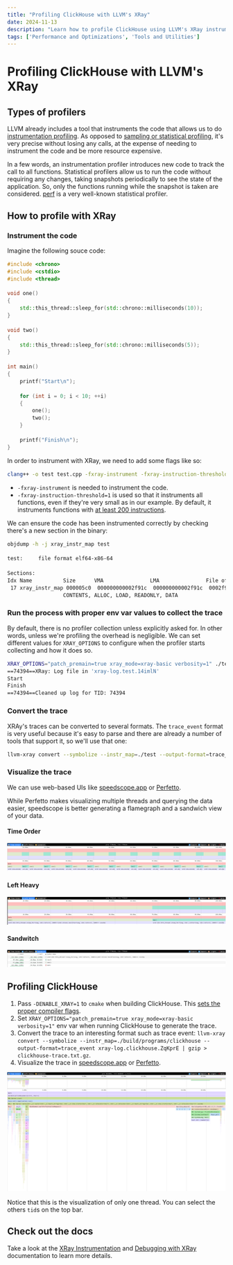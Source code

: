 ```yaml
---
title: "Profiling ClickHouse with LLVM's XRay"
date: 2024-11-13
description: "Learn how to profile ClickHouse using LLVM's XRay instrumentation profiler, visualize traces, and analyze performance."
tags: ['Performance and Optimizations', 'Tools and Utilities']
---
```


# Profiling ClickHouse with LLVM's XRay

## Types of profilers

LLVM already includes a tool that instruments the code that allows us to do [instrumentation
profiling](https://en.wikipedia.org/wiki/Profiling_(computer_programming)#Instrumentation). As
opposed to [sampling or statistical profiling](https://en.wikipedia.org/wiki/Profiling_(computer_programming)#Statistical_profilers),
it's very precise without losing any calls, at the expense of needing to instrument the code and be
more resource expensive.

<!-- truncate -->

In a few words, an instrumentation profiler introduces new code to track the call to all functions.
Statistical profilers allow us to run the code without requiring any changes, taking snapshots
periodically to see the state of the application. So, only the functions running while the snapshot
is taken are considered. [perf](https://en.wikipedia.org/wiki/Perf_%28Linux%29) is a very well-known
statistical profiler.

## How to profile with XRay

### Instrument the code

Imagine the following souce code:

```cpp
#include <chrono>
#include <cstdio>
#include <thread>

void one()
{
    std::this_thread::sleep_for(std::chrono::milliseconds(10));
}

void two()
{
    std::this_thread::sleep_for(std::chrono::milliseconds(5));
}

int main()
{
    printf("Start\n");

    for (int i = 0; i < 10; ++i)
    {
        one();
        two();
    }

    printf("Finish\n");
}
```

In order to instrument with XRay, we need to add some flags like so:

```bash
clang++ -o test test.cpp -fxray-instrument -fxray-instruction-threshold=1
```

* `-fxray-instrument` is needed to instrument the code.
* `-fxray-instruction-threshold=1` is used so that it instruments all functions, even if they're
  very small as in our example. By default, it instruments functions with [at least 200
  instructions](https://llvm.org/docs/XRay.html#instrumenting-your-c-c-objective-c-application).

We can ensure the code has been instrumented correctly by checking there's a new section in the
binary:

```bash
objdump -h -j xray_instr_map test

test:     file format elf64-x86-64

Sections:
Idx Name          Size      VMA               LMA               File off  Algn
 17 xray_instr_map 000005c0  000000000002f91c  000000000002f91c  0002f91c  2**0
                  CONTENTS, ALLOC, LOAD, READONLY, DATA
```

### Run the process with proper env var values to collect the trace

By default, there is no profiler collection unless explicitly asked for. In other words, unless
we're profiling the overhead is negligible. We can set different values for `XRAY_OPTIONS` to
configure when the profiler starts collecting and how it does so.

```bash
XRAY_OPTIONS="patch_premain=true xray_mode=xray-basic verbosity=1" ./test
==74394==XRay: Log file in 'xray-log.test.14imlN'
Start
Finish
==74394==Cleaned up log for TID: 74394
```

### Convert the trace

XRAy's traces can be converted to several formats. The `trace_event` format is very useful because
it's easy to parse and there are already a number of tools that support it, so we'll use that one:

```bash
llvm-xray convert --symbolize --instr_map=./test --output-format=trace_event xray-log.test.14imlN | gzip > test-trace.txt.gz
```

### Visualize the trace

We can use web-based UIs like [speedscope.app](https://www.speedscope.app/) or
[Perfetto](https://ui.perfetto.dev).

While Perfetto makes visualizing multiple threads and querying the data easier, speedscope is better
generating a flamegraph and a sandwich view of your data.

#### Time Order

![time-order](./images/profiling-clickhouse-with-llvm-xray/time-order.png)

#### Left Heavy
![left-heavy](./images/profiling-clickhouse-with-llvm-xray/left-heavy.png)

#### Sandwitch
![sandwich](./images/profiling-clickhouse-with-llvm-xray/sandwich.png)

## Profiling ClickHouse

1. Pass `-DENABLE_XRAY=1` to `cmake` when building ClickHouse. This [sets the proper compiler
   flags](https://github.com/ClickHouse/ClickHouse/blob/9caac43b2aa5e7c5474a87b7596dea95f5a2569a/cmake/xray_instrumentation.cmake).
2. Set `XRAY_OPTIONS="patch_premain=true xray_mode=xray-basic verbosity=1"` env var when running
   ClickHouse to generate the trace.
3. Convert the trace to an interesting format such as trace event: `llvm-xray convert --symbolize
   --instr_map=./build/programs/clickhouse --output-format=trace_event xray-log.clickhouse.ZqKprE |
   gzip > clickhouse-trace.txt.gz`.
4. Visualize the trace in [speedscope.app](https://www.speedscope.app/) or
   [Perfetto](https://ui.perfetto.dev).


![clickhouse-time-order](./images/profiling-clickhouse-with-llvm-xray/clickhouse-time-order.png)

Notice that this is the visualization of only one thread. You can select the others `tid`s on the
top bar.

## Check out the docs

Take a look at the [XRay Instrumentation](https://llvm.org/docs/XRay.html) and [Debugging with
XRay](https://llvm.org/docs/XRayExample.html) documentation to learn more details.
